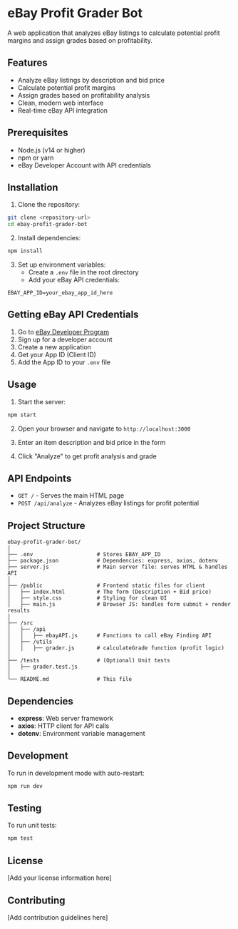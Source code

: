 # eBay Profit Grader Bot

A web application that analyzes eBay listings to calculate potential profit margins and assign grades based on profitability.

## Features

- Analyze eBay listings by description and bid price
- Calculate potential profit margins
- Assign grades based on profitability analysis
- Clean, modern web interface
- Real-time eBay API integration

## Prerequisites

- Node.js (v14 or higher)
- npm or yarn
- eBay Developer Account with API credentials

## Installation

1. Clone the repository:
```bash
git clone <repository-url>
cd ebay-profit-grader-bot
```

2. Install dependencies:
```bash
npm install
```

3. Set up environment variables:
   - Create a `.env` file in the root directory
   - Add your eBay API credentials:
```env
EBAY_APP_ID=your_ebay_app_id_here
```

## Getting eBay API Credentials

1. Go to [eBay Developer Program](https://developer.ebay.com/)
2. Sign up for a developer account
3. Create a new application
4. Get your App ID (Client ID)
5. Add the App ID to your `.env` file

## Usage

1. Start the server:
```bash
npm start
```

2. Open your browser and navigate to `http://localhost:3000`

3. Enter an item description and bid price in the form

4. Click "Analyze" to get profit analysis and grade

## API Endpoints

- `GET /` - Serves the main HTML page
- `POST /api/analyze` - Analyzes eBay listings for profit potential

## Project Structure

```
ebay-profit-grader-bot/
│
├── .env                    # Stores EBAY_APP_ID
├── package.json            # Dependencies: express, axios, dotenv
├── server.js               # Main server file: serves HTML & handles API
│
├── /public                 # Frontend static files for client
│   ├── index.html          # The form (Description + Bid price)
│   ├── style.css           # Styling for clean UI
│   ├── main.js             # Browser JS: handles form submit + render results
│
├── /src
│   ├── /api
│   │   ├── ebayAPI.js      # Functions to call eBay Finding API
│   ├── /utils
│   │   ├── grader.js       # calculateGrade function (profit logic)
│
├── /tests                  # (Optional) Unit tests
│   ├── grader.test.js
│
└── README.md               # This file
```

## Dependencies

- **express**: Web server framework
- **axios**: HTTP client for API calls
- **dotenv**: Environment variable management

## Development

To run in development mode with auto-restart:
```bash
npm run dev
```

## Testing

To run unit tests:
```bash
npm test
```

## License

[Add your license information here]

## Contributing

[Add contribution guidelines here] 